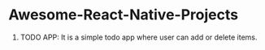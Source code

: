 # Awesome-React-Native-Projects

1. TODO APP: It is a simple todo app where user can add or delete items.
